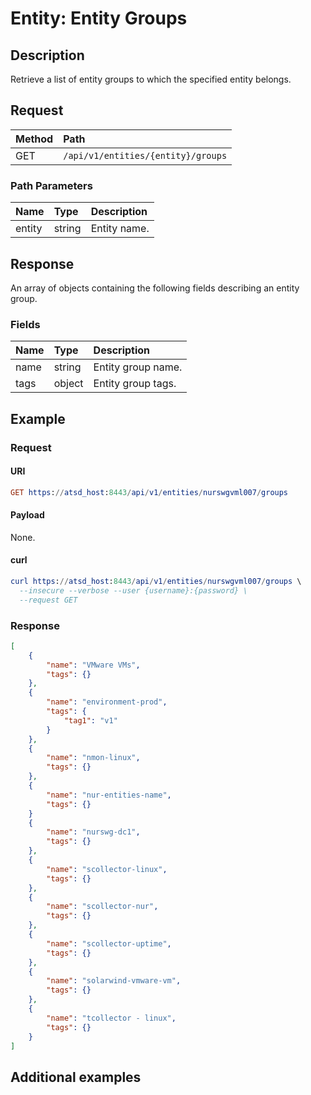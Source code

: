 # Entity: Entity Groups

## Description

Retrieve a list of entity groups to which the specified entity belongs.

## Request

| **Method** | **Path** | 
|:---|:---|
| GET | `/api/v1/entities/{entity}/groups` |

### Path Parameters 

|**Name**|**Type**|**Description**|
|:---|:---|:---|
| entity |string|Entity name.|

## Response

An array of objects containing the following fields describing an entity group.

### Fields

| **Name** | **Type** | **Description** |
|:---|:---|:---|
| name | string| Entity group name. |
| tags | object | Entity group tags. |

## Example

### Request

#### URI

```elm
GET https://atsd_host:8443/api/v1/entities/nurswgvml007/groups
```

#### Payload

None.

#### curl

```elm
curl https://atsd_host:8443/api/v1/entities/nurswgvml007/groups \
  --insecure --verbose --user {username}:{password} \
  --request GET
```

### Response

```json
[
    {
        "name": "VMware VMs",
        "tags": {}
    },
    {
        "name": "environment-prod",
        "tags": {
            "tag1": "v1"
        }
    },
    {
        "name": "nmon-linux",
        "tags": {}
    },
    {
        "name": "nur-entities-name",
        "tags": {}
    }
    {
        "name": "nurswg-dc1",
        "tags": {}
    },
    {
        "name": "scollector-linux",
        "tags": {}
    },
    {
        "name": "scollector-nur",
        "tags": {}
    },
    {
        "name": "scollector-uptime",
        "tags": {}
    },
    {
        "name": "solarwind-vmware-vm",
        "tags": {}
    },
    {
        "name": "tcollector - linux",
        "tags": {}
    }
]
```

## Additional examples




